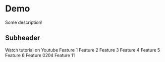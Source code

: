 # Demo

Some description!

## Subheader

Watch tutorial on Youtube
Feature 1
Feature 2
Feature 3
Feature 4
Feature 5
Feature 6
Feature 0204
Feature 11